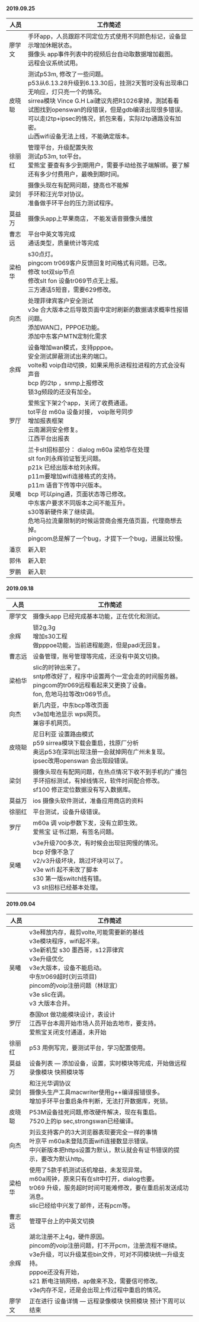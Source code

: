 
#### 2019.09.25
人员 | 工作简述
-----|---------
廖学文 | 手环app，人员跟踪不同定位方式使用不同颜色标记，设备显示增加休眠状态。<br>摄像头 app事件列表中的视频后台自动取数据增加截图。<br>远程会议系统试用。
皮晓聪 | 测试p53m, 修改了一些问题。<br> p53从6.13.28升级到6.13.30后，挂测2天暂时没有出现串口无响应，灯只亮一个的情况。<br> sirrea模块 Vince G.H Lai建议先把R1026拿掉，測試看看 <br> 试图找到openswan的段错误，但是gdb编译出现很多错误。<br> 可以走l2tp+ipsec的情况，抓包来看，实际l2tp通路没有加密。<br>山西wifi设备无法上线，不能确定版本。
徐丽红 | 管理平台，升级配置失败 <br> 测试p53m, tot平台。<br>爱熊宝 要查有多少到期用户，需要手动给孩子端解绑。要了解还有多少付费用户，最晚到期时间。
梁剑 | 摄像头现在有配网问题，捷高也不能解 <br>手环和汪光华对协议。<br>准备做手环平台的压力测试程序。
莫益万 | 摄像头app上苹果商店， 不能发语音摄像头播放
曹志远 | 平台中英文等完成 <br> 通话类型，质量统计等完成 
梁柏华 |s30点灯。<br> pingcom tr069客户反馈回复时间格式有问题。已改。 <br>修改 tot双sip节点 <br> 修改slt fon 设备tr069节点无上报。<br> 三方通话5短音，需要629修改。
向杰 | 处理菲律宾客户安全测试 <br>v3e 合大版本之后导致页面中定时刷新的数据请求概率性报错问题。<br>添加WAN口，PPPOE功能。<br>添加中东客户MTN定制化需求
余辉 | 设备增加wan模式，支持pppoe。<br> 安全测试屏蔽测试出来的端口。<br> volte和 voip自动切换，如果采用杀进程拉进程的方式会没有声音 <br> bcp 的l2tp ，snmp上报修改 <br>锁3g频段的还没有加全。
罗厅 | 爱熊宝下架2个app，关闭了收费通道。<br> tot平台 m60a 设备对接， voip账号同步 <br>增加报表框架 <br>云南漏洞安全修复。<br>江西平台出报表 
吴曦 | 兰卡slt招标部分： dialog m60a 梁柏华在处理 <br> slt fon刘永辉验证暂无问题。 <br>p21k 已经出版本给刘永辉。<br> p11m要增加wifi连接格式的支持。<br>p11m 语音下传等中兴版本。<br>bcp 可以ping通，页面状态等已修改。<br>中东客户要求不同版本之间不能互升。<br> s30等新硬件来了继续调。<br>危地马拉流量限制的时候运营商会推充值页面，代理商想去掉。<br>pingcom总是解了一个bug，才提下一个bug，进展比较慢。
潘京 | 新入职
郭伟 | 新入职
罗鹏 | 新入职

#### 2019.09.18

人员 | 工作简述
-----|---------
廖学文 | 摄像头app 已经完成基本功能，正在优化和测试。
余辉  | 锁2g,3g <br> 增加s30工程 <br> 做pppoe功能，当前进程能跑，但是padi无回复。
曹志远 | 设备管理，账号管理等完成，还没有中英文切换。
梁柏华 | slic的时钟出来了。 <br> sntp修改好了，程序中设置两个一定会走的时间服务器。<br>pingcom的tr069远程看起来又更换了设备。<br>fon, 危地马拉等改tr069节点。
向杰 | 新几内亚，中东bcp等改页面 <br>v3e加电池显示 wps网页。<br>兼容手机网页。
皮晓聪 | 尼日利亚 设置路由模式 <br> p59 sirrea模块下载会重启，找原厂分析 <br> 奥远p53在深圳出现注册一会就掉网在广州未复现。<br> ipsec改用openswan 会出现段错误。
梁剑 | 摄像头现在有配网问题，在热点情况下收不到手机的广播包 <br> 手环招标测试，有掉线情况，软件时间配合修改。<br> sf100 修正定位数据没有写入数据库。
莫益万 | ios 摄像头软件测试，准备应用商店的资料
徐丽红 | 平台测试，设备升级错误。
罗厅 | m60a 调 voip参数下发，没有立即生效。<br> 爱熊宝 证书过期，有签名问题。
吴曦 | v3e升级700多次，有时候会出现驻网慢的情况。<br> bcp 好像不急了 <br> v2/v3升级坏块，跳过坏块可以了。<br> v3e wifi 起不来改了脚本 <br> s30 第一版switch线有错。<br> v3 slt招标已经基本处理。


#### 2019.09.04

人员 | 工作简述
-----|---------
吴曦 | v3e释放内存，裁剪volte,可能需要新的基线 <br> v3e模块程序，wifi起不来。<br> v3e新机型 s30 墨西哥，s12菲律宾 <br> v3e升级优化 <br> v3e大版本，设备不能启动。<br> 中东tr069超时(刘云项目) <br> pincom的voip注册问题（林琼宜）<br> v3e slic在调。<br> v3 大版本合并。
罗厅 | 泰国tot 做功能模块设计，表设计 <br> 江西平台本周开始市场人员开始去地市，要支持。<br> 爱熊宝关闭支付通道，未开始
徐丽红 | p53 用例写完，要测试平台，学习配置使用。
莫益万 | 设备列表 — 添加设备，设置，实时模块等完成，开始做远程录像模块 快照模块等
梁剑 | 和汪光华调协议 <br>摄像头生产工具macwriter使用g++编译报错很多。<br> 增加手环平台重启条件判断，无法打开数据库，死锁。
皮晓聪 | P53M设备挂死问题,修改硬件解决，现在有重启。<br> 7520上的ip sec,strongswan已经编译。
向杰 | 刘云支持客户的3大浏览器表现要完全一样的事情 <br> 叶京平 m60a未登陆页面wifi连接数显示错误。<br>中兴新版本把https设置为默认，默认就会有证书错误的提示，要改为默认http。
梁柏华 | 使用了5款手机测试话机增益，未发现异常。<br> m60a闹钟，原来只有在slt中打开，dialog也要。<br>tr069 升级，服务超时时间可能难修改，要在重启前发送成功消息。<br> slic已经给中兴发了邮件，还有pcm等。
曹志远 | 管理平台上的中英文切换
余辉 | 湖北注册不上4g，硬件原因。<br> pincom的voip注册问题，打不开pcm，注册流程不继续。<br>v3e升级，可以升级某些bin文件，可对不同模块统一升级支持。<br>pppoe还没有开始，<br>s21 断电注销网络，ap做来不及，需要信可修改。<br>v3e内存不足，还是会出现上传过程中重启的情况。
廖学文 | 正在进行 设备详情 — 远程录像模块 快照模块 预计下周可以结束


